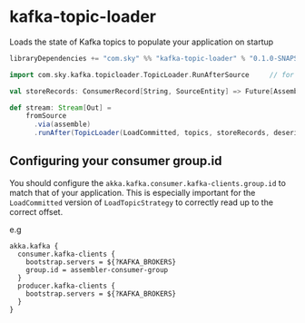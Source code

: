 # kafka-topic-loader
Loads the state of Kafka topics to populate your application on startup

```scala
libraryDependencies += "com.sky" %% "kafka-topic-loader" % "0.1.0-SNAPSHOT"
```

```scala
import com.sky.kafka.topicloader.TopicLoader.RunAfterSource     // for #runAfter

val storeRecords: ConsumerRecord[String, SourceEntity] => Future[AssembledEntity] = ???

def stream: Stream[Out] =
    fromSource
      .via(assemble)
      .runAfter(TopicLoader(LoadCommitted, topics, storeRecords, deserializer, 2 minutes))
```

## Configuring your consumer group.id

You should configure the `akka.kafka.consumer.kafka-clients.group.id` to match that of your application.
This is especially important for the `LoadCommitted` version of `LoadTopicStrategy` to correctly
read up to the correct offset.

e.g
```
akka.kafka {
  consumer.kafka-clients {
    bootstrap.servers = ${?KAFKA_BROKERS}
    group.id = assembler-consumer-group
  }
  producer.kafka-clients {
    bootstrap.servers = ${?KAFKA_BROKERS}
  }
}
```